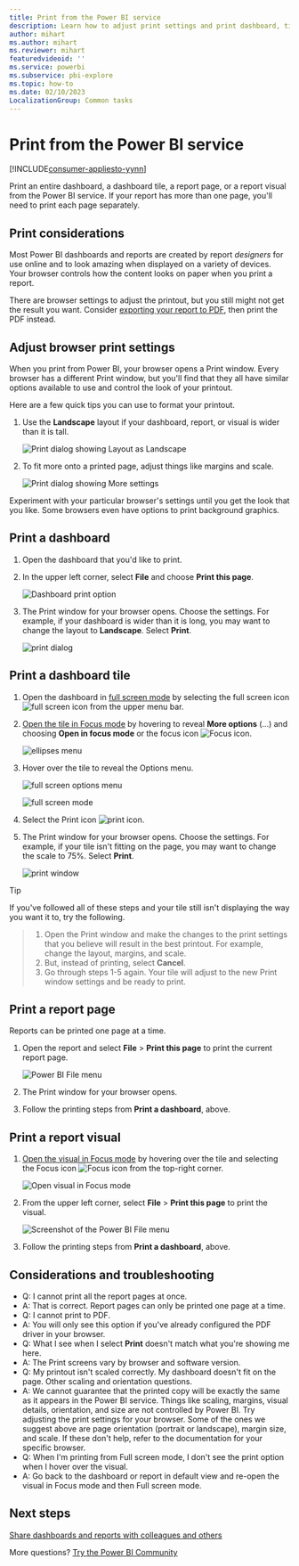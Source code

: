 ```yaml
---
title: Print from the Power BI service
description: Learn how to adjust print settings and print dashboard, tile, or report page from the Power BI service.
author: mihart
ms.author: mihart
ms.reviewer: mihart
featuredvideoid: ''
ms.service: powerbi
ms.subservice: pbi-explore
ms.topic: how-to
ms.date: 02/10/2023
LocalizationGroup: Common tasks
---
```

# Print from the Power BI service

[!INCLUDE[consumer-appliesto-yynn](../includes/consumer-appliesto-yynn.md)]

Print an entire dashboard, a dashboard tile, a report page, or a report visual from the Power BI service. If your report has more than one page, you'll need to print each page separately.

## Print considerations

Most Power BI dashboards and reports are created by report *designers* for use online and to look amazing when displayed on a variety of devices. Your browser controls how the content looks on paper when you print a report.

There are browser settings to adjust the printout, but you still might not get the result you want. Consider [exporting your report to PDF](end-user-pdf.md), then print the PDF instead.

## Adjust browser print settings

When you print from Power BI, your browser opens a Print window. Every browser has a different Print window, but you'll find that they all have similar options available to use and control the look of your printout.

Here are a few quick tips you can use to format your printout.

   >
1. Use the **Landscape** layout if your dashboard, report, or visual is wider than it is tall.

   ![Print dialog showing Layout as Landscape](./media/end-user-print/power-bi-landscape-layout.png)

1. To fit more onto a printed page, adjust things like margins and scale.

    ![Print dialog showing More settings](./media/end-user-print/power-bi-margins.png)

Experiment with your particular browser's settings until you get the look that you like. Some browsers even have options to print background graphics.

## Print a dashboard

1. Open the dashboard that you'd like to print.
1. In the upper left corner, select **File** and choose **Print this page**.

    ![Dashboard print option](./media/end-user-print/power-bi-dashboard-print-options.png)

1. The Print window for your browser opens. Choose the settings. For example, if your dashboard is wider than it is long, you may want to change the layout to **Landscape**. Select **Print**.

    ![print dialog](./media/end-user-print/power-bi-print-dash.png)

## Print a dashboard tile

1. Open the dashboard in [full screen mode](end-user-focus.md) by selecting the full screen icon ![full screen icon](./media/end-user-print/power-bi-full-screen.png) from the upper menu bar.

1. [Open the tile in Focus mode](end-user-focus.md) by hovering to reveal **More options** (...) and choosing **Open in focus mode** or the focus icon ![Focus icon](./media/end-user-print/power-bi-focus-icon.png).

    ![ellipses menu](./media/end-user-print/power-bi-focus-tile.png)

1. Hover over the tile to reveal the Options menu.

    ![full screen options menu](./media/end-user-print/power-bi-menu-option.png)

    ![full screen mode](./media/end-user-print/power-bi-focus.png)

1. Select the Print icon ![print icon](./media/end-user-print/print-icon.png).

1. The Print window for your browser opens. Choose the settings. For example, if your tile isn't fitting on the page, you may want to change the scale to 75%. Select **Print**.

    ![print window](./media/end-user-print/power-bi-scale.png)

> [!TIP]
> If you've followed all of these steps and your tile still isn't displaying the way you want it to, try the following.

> 1. Open the Print window and make the changes to the print settings that you believe will result in the best printout. For example, change the layout, margins, and scale.
> 1. But, instead of printing, select **Cancel**.
> 1. Go through steps 1-5 again. Your tile will adjust to the new Print window settings and be ready to print.

## Print a report page

Reports can be printed one page at a time.

1. Open the report and select **File** > **Print this page** to print the current report page.

    ![Power BI File menu](./media/end-user-print/power-bi-print-report.png)
1. The Print window for your browser opens.

1. Follow the printing steps from **Print a dashboard**, above.

## Print a report visual

1. [Open the visual in Focus mode](end-user-focus.md) by hovering over the tile and selecting the Focus icon ![Focus icon](./media/end-user-print/power-bi-focus-icon.png) from the top-right corner.

    ![Open visual in Focus mode](./media/end-user-print/power-bi-visual-focus.png)

1. From the upper left corner, select **File** > **Print this page** to print the visual.

    ![Screenshot of the Power BI File menu](./media/end-user-print/power-bi-visual-print.png)

1. Follow the printing steps from **Print a dashboard**, above.

## Considerations and troubleshooting

* Q: I cannot print all the report pages at once.
* A: That is correct. Report pages can only be printed one page at a time.
* Q: I cannot print to PDF.
* A: You will only see this option if you've already configured the PDF driver in your browser.
* Q: What I see when I select **Print** doesn't match what you're showing me here.
* A: The Print screens vary by browser and software version.
* Q: My printout isn't scaled correctly.  My dashboard doesn't fit on the page. Other scaling and orientation questions.
* A: We cannot guarantee that the printed copy will be exactly the same as it appears in the Power BI service. Things like scaling, margins, visual details, orientation, and size are not controlled by Power BI. Try adjusting the print settings for your browser. Some of the ones we suggest above are page orientation (portrait or landscape), margin size, and scale. If these don't help, refer to the documentation for your specific browser.
* Q: When I'm printing from Full screen mode, I don't see the print option when I hover over the visual.
* A: Go back to the dashboard or report in default view and re-open the visual in Focus mode and then Full screen mode.

## Next steps

[Share dashboards and reports with colleagues and others](../collaborate-share/service-share-dashboards.md)

More questions? [Try the Power BI Community](https://community.powerbi.com/)
